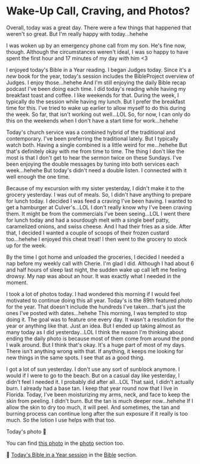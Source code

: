 # Wake-Up Call, Craving, and Photos?

Overall, today was a great day. There were a few things that happened that weren't so great. But I'm really happy with today...hehehe

I was woken up by an emergency phone call from my son. He's fine now, though. Although the circumstances weren't ideal, I was so happy to have spent the first hour and 17 minutes of my day *with* him <3

I enjoyed today's Bible in a Year reading. I began Judges today. Since it's a *new* book for the year, today's session includes the BibleProject overview of Judges. I enjoy those...hehehe And I'm still enjoying the daily Bible recap podcast I've been doing each time. I did today's reading while having my breakfast toast and coffee. I like weekends for that. During the week, I typically do the session while having my lunch. But I prefer the breakfast time for this. I've tried to wake up earlier to allow myself to do this during the week. So far, that isn't working out well...LOL So, for now, I can only do this on the weekends when I don't have a start time for work...hehehe

Today's church service was a combined hybrid of the traditional and contemporary. I've been preferring the traditional lately. But I typically watch both. Having a single combined is a little weird for me...hehehe But that's definitely okay with me from time to time. The thing I don't like the most is that I don't get to hear the sermon twice on these Sundays. I've been enjoying the double messages by tuning into both services each week...hehehe But today's didn't need a double listen. I connected with it well enough the one time.

Because of my excursion with my sister yesterday, I didn't make it to the grocery yesterday. I was out of meals. So, I didn't have anything to prepare for lunch today. I decided I was feed a craving I've been having. I wanted to get a hamburger at Culver's...LOL I don't really know why I've been craving them. It might be from the commercials I've been seeing...LOL I went there for lunch today and had a sourdough melt with a single beef patty, caramelized onions, and swiss cheese. And I had their fries as a side. After that, I decided I wanted a couple of scoops of their frozen custard too...hehehe I enjoyed this cheat treat! I then went to the grocery to stock up for the week.

By the time I got home and unloaded the groceries, I decided I needed a nap before my weekly call with Cherie. I'm glad I did. Although I had about 6 and half hours of sleep last night, the sudden wake up call left me feeling drowsy. My nap was about an hour. It was exactly what I needed in the moment.

I took a lot of photos today. I had wondered this morning if I would feel motivated to continue doing this all year. Today's is the 89th featured photo for the year. That doesn't include the hundreds I've taken...that's just the ones I've posted with dates...hehehe This morning, I was tempted to stop doing it. The goal was to feature one every day. It wasn't a resolution for the year or anything like that. Just an idea. But I ended up taking almost as many today as I did yesterday...LOL I think the reason I'm thinking about ending the daily photo is because most of them come from around the pond I walk around. But I think that's okay. It's a huge part of most of my days. There isn't anything wrong with that. If anything, it keeps me looking for new things in the same spots. I see that as a good thing.

I got a lot of sun yesterday. I don't use any sort of sunblock anymore. I would if I were to go to the beach. But on a casual day like yesterday, I didn't feel I needed it. I probably did after all...LOL That said, I didn't actually burn. I already had a base tan. I keep that year round now that I live in Florida. Today, I've been moisturizing my arms, neck, and face to keep the skin from peeling. I didn't burn. But the tan is much deeper now...hehehe If I allow the skin to dry too much, it will peel. And sometimes, the tan and burning process can continue long after the sun exposure if it really is too much. So the lotion I use helps with that too.

Today's photo 📸

<!--@include: @/photos/photo-a-day/2025/03/30.md{3,}-->

You can find [this photo](/photos/photo-a-day/2025/03/30) in the [photo](/photos/) section too.

📖 [Today's Bible in a Year session](/bible/plans/bible-in-a-year/03/30) in the [Bible](/bible/) section.